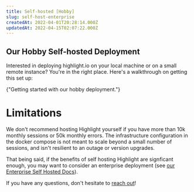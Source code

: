 ```yaml
---
title: Self-hosted [Hobby]
slug: self-host-enterprise
createdAt: 2022-04-01T20:28:14.000Z
updatedAt: 2022-04-15T02:07:22.000Z
---
```


## Our Hobby Self-hosted Deployment

Interested in deploying highlight.io on your local machine or on a small remote instance? You're in the right place. Here's a walkthrough on getting this set up:

<DocsCardGroup>
    <DocsCard title="Hobby Deployment Guide" href="../../../../getting-started/self-host/self-hosted-hobby-guide.md">
        {"Getting started with our hobby deployment."}
    </DocsCard>
</DocsCardGroup>

# Limitations

We don't recommend hosting Highlight yourself if you have more than 10k monthly sessions or 50k monthly errors. The infrastructure configuration in the docker compose is not meant to scale beyond a small number of sessions, and isn't resilient to an outage or version upgrades.

That being said, if the benefits of self hosting Highlight are signficant enough, you may want to consider an enterprise deployment (see [our Enterprise Self Hosted Docs](3_self-host-enterprise.md)).

If you have any questions, don't hesitate to [reach out](https://community.highlight.io)!
